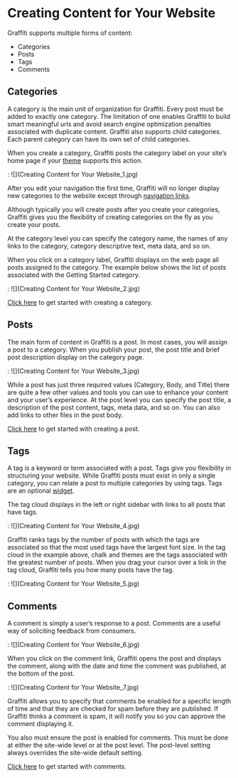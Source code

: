 # Creating Content for Your Website
Graffiti supports multiple forms of content:
* Categories 
* Posts 
* Tags 
* Comments 

## Categories
A category is the main unit of organization for Graffiti. Every post must be added to exactly one category. The limitation of one enables Graffiti to build smart meaningful urls and avoid search engine optimization penalties associated with duplicate content. Graffiti also supports child categories. Each parent category can have its own set of child categories.

When you create a category, Graffiti posts the category label on your site’s home page if your [theme](Themes) supports this action.

: ![](Creating Content for Your Website_1.jpg)

After you edit your navigation the first time, Graffiti will no longer display new categories to the website except through [navigation links](Dynamic-Navigation).

Although typically you will create posts after you create your categories, Graffiti gives you the flexibility of creating categories on the fly as you create your posts.

At the category level you can specify the category name, the names of any links to the category, category descriptive text, meta data, and so on.

When you click on a category label, Graffiti displays on the web page all posts assigned to the category. The example below shows the list of posts associated with the Getting Started category.

: ![](Creating Content for Your Website_2.jpg)

[Click here](Creating-a-Category) to get started with creating a category.

## Posts
The main form of content in Graffiti is a post. In most cases, you will assign a post to a category. When you publish your post, the post title and brief post description display on the category page.

: ![](Creating Content for Your Website_3.jpg)

While a post has just three required values (Category, Body, and Title) there are quite a few other values and tools you can use to enhance your content and your user’s experience. At the post level you can specify the post title, a description of the post content, tags, meta data, and so on. You can also add links to other files in the post body.

[Click here](Setting-Post-Content) to get started with creating a post.

## Tags
A tag is a keyword or term associated with a post. Tags give you flexibility in structuring your website. While Graffiti posts must exist in only a single category, you can relate a post to multiple categories by using tags. Tags are an optional [widget](Creating-a-Tag-Cloud).

The tag cloud displays in the left or right sidebar with links to all posts that have tags.

: ![](Creating Content for Your Website_4.jpg)

Graffiti ranks tags by the number of posts with which the tags are associated so that the most used tags have the largest font size. In the tag cloud in the example above, chalk and themes are the tags associated with the greatest number of posts. When you drag your cursor over a link in the tag cloud, Graffiti tells you how many posts have the tag.

: ![](Creating Content for Your Website_5.jpg)

## Comments
A comment is simply a user’s response to a post. Comments are a useful way of soliciting feedback from consumers.

: ![](Creating Content for Your Website_6.jpg)

When you click on the comment link, Graffiti opens the post and displays the comment, along with the date and time the comment was published, at the bottom of the post.

: ![](Creating Content for Your Website_7.jpg)

Graffiti allows you to specify that comments be enabled for a specific length of time and that they are checked for spam before they are published. If Graffiti thinks a comment is spam, it will notify you so you can approve the comment displaying it.

You also must ensure the post is enabled for comments. This must be done at either the site-wide level or at the post level. The post-level setting always overrides the site-wide default setting.

[Click here](Enabling-Comments) to get started with comments.
